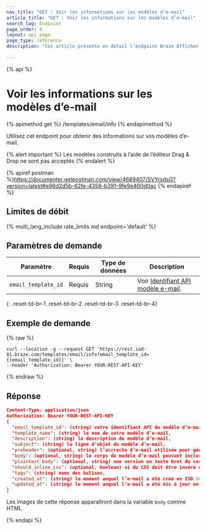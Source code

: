```yaml
---
nav_title: "GET : Voir les informations sur les modèles d’e-mail"
article_title: "GET : Voir les informations sur les modèles d’e-mail"
search_tag: Endpoint
page_order: 4
layout: api_page
page_type: référence
description: "Cet article présente en détail l’endpoint Braze Afficher les modèles d’e-mail."

---
```

{% api %}
# Voir les informations sur les modèles d’e-mail
{% apimethod get %}
/templates/email/info
{% endapimethod %}

Utilisez cet endpoint pour obtenir des informations sur vos modèles d’e-mail.

{% alert important %}
Les modèles construits à l’aide de l’éditeur Drag & Drop ne sont pas acceptés
{% endalert %}

{% apiref postman %}https://documenter.getpostman.com/view/4689407/SVYrsdsG?version=latest#e98d2d5b-62fe-4358-b391-9fe9e460d0ac {% endapiref %}

## Limites de débit

{% multi_lang_include rate_limits.md endpoint='default' %}

## Paramètres de demande

| Paramètre | Requis | Type de données | Description |
|---|---|---|---|
| `email_template_id`  | Requis | String | Voir [Identifiant API modèle e-mail]({{site.baseurl}}/api/identifier_types/). |
{: .reset-td-br-1 .reset-td-br-2 .reset-td-br-3  .reset-td-br-4}

## Exemple de demande
{% raw %}
```
curl --location -g --request GET 'https://rest.iad-01.braze.com/templates/email/info?email_template_id={{email_template_id}}' \
--header 'Authorization: Bearer YOUR-REST-API-KEY'
```
{% endraw %}

## Réponse 

```json
Content-Type: application/json
Authorization: Bearer YOUR-REST-API-KEY
{
  "email_template_id": (string) votre identifiant API du modèle d’e-mail,
  "template_name": (string) le nom de votre modèle d’e-mail,
  "description": (string) la description du modèle d’e-mail,
  "subject": (string) la ligne d’objet du modèle d’e-mail,
  "preheader": (optional, string) l’accroche d’e-mail utilisée pour générer des aperçus chez certains clients.,
  "body": (optional, string) le corps du modèle d’e-mail pouvant inclure du HTML,
  "plaintext_body": (optional, string) une version en texte brut du corps du modèle d’e-mail,
  "should_inline_css": (optional, boolean) si du CSS doit être inséré dans le corps du modèle ; utilise par défaut la valeur d’insertion CSS du groupe d’apps,
  "tags": (string) noms des balises,
  "created_at": (string) le moment auquel l’e-mail a été créé en ISO 8601,
  "updated_at": (string) le moment auquel l’e-mail a été mis à jour en ISO 8601
}
```

Les images de cette réponse apparaîtront dans la variable `body` comme HTML.

{% endapi %}
